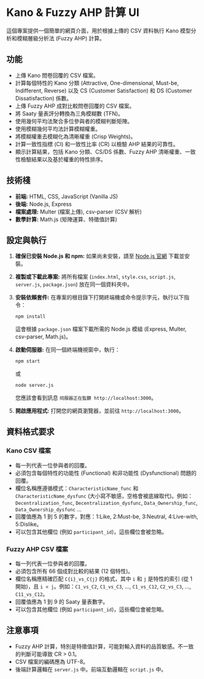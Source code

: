 # Kano & Fuzzy AHP 計算 UI

這個專案提供一個簡單的網頁介面，用於根據上傳的 CSV 資料執行 Kano 模型分析和模糊層級分析法 (Fuzzy AHP) 計算。

## 功能

- 上傳 Kano 問卷回覆的 CSV 檔案。
- 計算每個特性的 Kano 分類 (Attractive, One-dimensional, Must-be, Indifferent, Reverse) 以及 CS (Customer Satisfaction) 和 DS (Customer Dissatisfaction) 係數。
- 上傳 Fuzzy AHP 成對比較問卷回覆的 CSV 檔案。
- 將 Saaty 量表評分轉換為三角模糊數 (TFN)。
- 使用幾何平均法聚合多位參與者的模糊判斷矩陣。
- 使用模糊幾何平均法計算模糊權重。
- 將模糊權重去模糊化為清晰權重 (Crisp Weights)。
- 計算一致性指標 (CI) 和一致性比率 (CR) 以檢驗 AHP 結果的可靠性。
- 顯示計算結果，包括 Kano 分類、CS/DS 係數、Fuzzy AHP 清晰權重、一致性檢驗結果以及基於權重的特性排序。

## 技術棧

- **前端:** HTML, CSS, JavaScript (Vanilla JS)
- **後端:** Node.js, Express
- **檔案處理:** Multer (檔案上傳), csv-parser (CSV 解析)
- **數學計算:** Math.js (矩陣運算、特徵值計算)

## 設定與執行

1.  **確保已安裝 Node.js 和 npm:**
    如果尚未安裝，請至 [Node.js 官網](https://nodejs.org/) 下載並安裝。

2.  **複製或下載此專案:**
    將所有檔案 (`index.html`, `style.css`, `script.js`, `server.js`, `package.json`) 放在同一個資料夾中。

3.  **安裝依賴套件:**
    在專案的根目錄下打開終端機或命令提示字元，執行以下指令：
    ```bash
    npm install
    ```
    這會根據 `package.json` 檔案下載所需的 Node.js 模組 (Express, Multer, csv-parser, Math.js)。

4.  **啟動伺服器:**
    在同一個終端機視窗中，執行：
    ```bash
    npm start
    ```
    或
    ```bash
    node server.js
    ```
    您應該會看到訊息 `伺服器正在監聽 http://localhost:3000`。

5.  **開啟應用程式:**
    打開您的網頁瀏覽器，並前往 `http://localhost:3000`。

## 資料格式要求

### Kano CSV 檔案

- 每一列代表一位參與者的回覆。
- 必須包含每個特性的功能性 (Functional) 和非功能性 (Dysfunctional) 問題的回覆。
- 欄位名稱應遵循模式：`CharacteristicName_func` 和 `CharacteristicName_dysfunc` (大小寫不敏感，空格會被底線取代)。例如：`Decentralization_func`, `Decentralization_dysfunc`, `Data_Ownership_func`, `Data_Ownership_dysfunc` ...
- 回覆值應為 1 到 5 的數字，對應：1:Like, 2:Must-be, 3:Neutral, 4:Live-with, 5:Dislike。
- 可以包含其他欄位 (例如 `participant_id`)，這些欄位會被忽略。

### Fuzzy AHP CSV 檔案

- 每一列代表一位參與者的回覆。
- 必須包含所有 66 個成對比較的結果 (12 個特性)。
- 欄位名稱應精確匹配 `C{i}_vs_C{j}` 的格式，其中 `i` 和 `j` 是特性的索引 (從 1 開始)，且 `i < j`。例如：`C1_vs_C2`, `C1_vs_C3`, ..., `C1_vs_C12`, `C2_vs_C3`, ..., `C11_vs_C12`。
- 回覆值應為 1 到 9 的 Saaty 量表數字。
- 可以包含其他欄位 (例如 `participant_id`)，這些欄位會被忽略。

## 注意事項

- Fuzzy AHP 計算，特別是特徵值計算，可能對輸入資料的品質敏感。不一致的判斷可能導致 CR > 0.1。
- CSV 檔案的編碼應為 UTF-8。
- 後端計算邏輯在 `server.js` 中。前端互動邏輯在 `script.js` 中。 